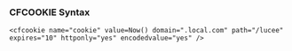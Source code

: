 ### CFCOOKIE Syntax

```lucee
<cfcookie name="cookie" value=Now() domain=".local.com" path="/lucee" expires="10" httponly="yes" encodedvalue="yes" />
```
